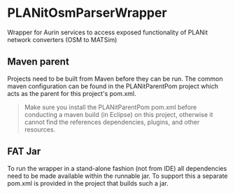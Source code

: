 # PLANitOsmParserWrapper

Wrapper for Aurin services to access exposed functionality of PLANit network converters (OSM to MATSim)

## Maven parent

Projects need to be built from Maven before they can be run. The common maven configuration can be found in the PLANitParentPom project which acts as the parent for this project's pom.xml.

> Make sure you install the PLANitParentPom pom.xml before conducting a maven build (in Eclipse) on this project, otherwise it cannot find the references dependencies, plugins, and other resources.

## FAT Jar

To run the wrapper in a stand-alone fashion (not from IDE) all dependencies need to be made available within the runnable jar. To support this a separate pom.xml is provided in the project that builds such a jar.
